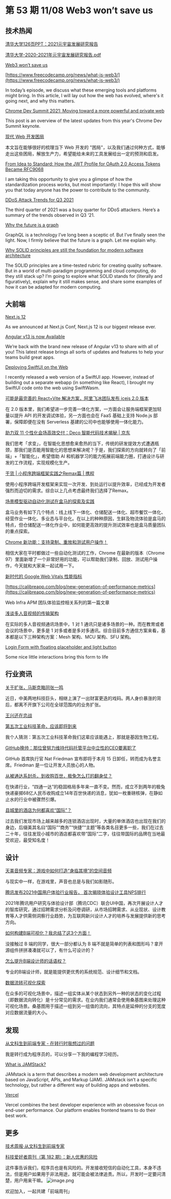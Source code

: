 # 第 53 期 11/08 Web3 won’t save us
## 技术热闻
[清华大学126页PPT：2021元宇宙发展研究报告](https://mp.weixin.qq.com/s/D7AX_shqkJGC7OUjkHF91g)


[清华大学-2020-2021年元宇宙发展研究报告.pdf](https://weapon.yuque.com/attachments/yuque/0/2021/pdf/85771/1636330768485-2af5cedf-1be8-4981-9853-54a0f97e288f.pdf?_lake_card=%7B%22src%22%3A%22https%3A%2F%2Fweapon.yuque.com%2Fattachments%2Fyuque%2F0%2F2021%2Fpdf%2F85771%2F1636330768485-2af5cedf-1be8-4981-9853-54a0f97e288f.pdf%22%2C%22name%22%3A%22%E6%B8%85%E5%8D%8E%E5%A4%A7%E5%AD%A6-2020-2021%E5%B9%B4%E5%85%83%E5%AE%87%E5%AE%99%E5%8F%91%E5%B1%95%E7%A0%94%E7%A9%B6%E6%8A%A5%E5%91%8A.pdf%22%2C%22size%22%3A16127642%2C%22type%22%3A%22application%2Fpdf%22%2C%22ext%22%3A%22pdf%22%2C%22status%22%3A%22done%22%2C%22taskId%22%3A%22ud8a9c919-4c6e-4b9d-88e7-55fed5aa10c%22%2C%22taskType%22%3A%22upload%22%2C%22id%22%3A%22udea9c4a2%22%2C%22card%22%3A%22file%22%7D)


[Web3 won’t save us](https://stackoverflow.blog/2021/11/05/podcast-390-web3-wont-save-us/)


[https://www.freecodecamp.org/news/what-is-web3/](https://www.freecodecamp.org/news/what-is-web3/)

In today’s episode, we discuss what these emerging tools and platforms might bring.
In this article, I will lay out how the web has evolved, where's it going next, and why this matters. 

[Chrome Dev Summit 2021: Moving toward a more powerful and private web](https://blog.chromium.org/2021/11/chrome-dev-summit-2021-moving-toward.html)

This post is an overview of the latest updates from this year's Chrome Dev Summit keynote.

[现代 Web 开发困局](https://mp.weixin.qq.com/s/PjpA4CBoC3Q0-gT5f5qlPg)

本文旨在能够很好的梳理当下 Web 开发的 "困局"，以及我们通过何种方式，能够走出这些困局，解放生产力，希望能给未来的工具发展给出一定的预测和启发。

[From Idea to Standard: How the JWT Profile for OAuth 2.0 Access Tokens Became RFC9068](https://auth0.com/blog/how-the-jwt-profile-for-oauth-20-access-tokens-became-rfc9068/)

I am taking this opportunity to give you a glimpse of how the standardization process works, but most importantly: I hope this will show you that today anyone has the power to contribute to the community.

[DDoS Attack Trends for Q3 2021](https://blog.cloudflare.com/ddos-attack-trends-for-2021-q3/)

The third quarter of 2021 was a busy quarter for DDoS attackers. Here’s a summary of the trends observed in Q3 ‘21.

[Why the future is a graph](https://tyk.io/blog/why-the-future-is-a-graph/)

GraphQL is a technology I’ve long been a sceptic of. But I’ve finally seen the light. Now, I firmly believe that the future is a graph. Let me explain why.

[Why SOLID principles are still the foundation for modern software architecture](https://stackoverflow.blog/2021/11/01/why-solid-principles-are-still-the-foundation-for-modern-software-architecture/)

The SOLID principles are a time-tested rubric for creating quality software. But in a world of multi-paradigm programming and cloud computing, do they still stack up? I’m going to explore what SOLID stands for (literally and figuratively), explain why it still makes sense, and share some examples of how it can be adapted for modern computing.

## 大前端
[Next.js 12](https://nextjs.org/blog/next-12)

As we announced at Next.js Conf, Next.js 12 is our biggest release ever.

[Angular v13 is now Available](https://blog.angular.io/angular-v13-is-now-available-cce66f7bc296)

We’re back with the brand new release of Angular v13 to share with all of you! This latest release brings all sorts of updates and features to help your teams build great apps.

[Deploying SwiftUI on the Web](https://www.carsonkatri.com/articles/deploying-swiftui-on-the-web/)

I recently released a web version of a SwiftUI app. However, instead of building out a separate webapp (in something like React), I brought my SwiftUI code onto the web using SwiftWasm.

[可能是最完善的 React+Vite 解决方案，阿里飞冰团队发布 icejs 2.0 版本](https://mp.weixin.qq.com/s/AQelBkgZ-rRykxcNXynJBQ)

在 2.0 版本里，我们希望进一步完善一体化方案，一方面会让服务端框架更加轻量以提升 API 的开发调试体验，另一方面也会在 FaaS 基础上支持 Node.js 部署，保障即便在没有 Serverless 基建的公司中也能够使用一体化能力。

[助力双 11 个性化会场高效交付：Deco 智能代码技术揭秘 | 京东](https://mp.weixin.qq.com/s/MvMbJElRVNOSiqRdKo9-Ww)

我们思考「求变」，在智能化思想愈来愈热的当下，传统的研发提效方式遭遇瓶颈，那我们是否能用智能化的思想来解决呢？于是，我们探索的方向就转向了「前端」+「智能化」，希望借助 AI 和机器学习的能力拓展前端能力圈，打通设计与研发的工作流程，实现规模化生产。

[干货 | 小程序跨端框架实践之Remax篇 | 携程](https://mp.weixin.qq.com/s/K4r31sDS2cUUoZ8gMy5KKw)

使用小程序跨端开发框架来实现一次开发、到处运行以提升效率，已经成为开发者强烈而迫切的需求。综合以上几点考虑最终我们选择了Remax。

[场景模型驱动自动化测试在盒马的探索及实践](https://mp.weixin.qq.com/s/EP9NFVRYvNDY_jNrOsVwwg)

盒马业务有如下几个特点：线上线下一体化、仓储配送一体化、超市餐饮一体化、经营作业一体化、多业态与平台化。在以上的种种原因，生鲜及物流体验是盒马的特点，但仓储配送一体化作业中，如何能更高效的提升测试效率也是盒马质量团队的重点探索。

[Chrome 新功能：支持录制、重放和测试用户操作！](https://mp.weixin.qq.com/s/MkaNfzYJMSFCiAABQuIjuA)

相信大家在平时都做过一些自动化测试的工作，Chrome 在最新的版本（Chrome 97）里面新增了一个非常好用的功能，可以帮助我们录制、回放、测试用户操作，今天就和大家来一起试用一下。

[新时代的 Google Web Vitals 性能指标](https://mp.weixin.qq.com/s/mwgeuZbYGKn_I-7k41ZquQ)


[https://calibreapp.com/blog/new-generation-of-performance-metrics](https://calibreapp.com/blog/new-generation-of-performance-metrics)

Web Infra APM 团队体验监控相关系列的第一篇文章

[浅谈多人音视频的传输架构](https://mp.weixin.qq.com/s/BmhdpYaiAdFZq7LKFiK7hg)

在实际的多人音视频通讯场景中，1 对 1 通讯只是诸多场景的一种。而在教育或者会议的场景中，更多是 1 对多或者是多对多通讯。综合目前多方通信方案来看，基本都是以下三种架构方案：Mesh 架构、MCU 架构、SFU 架构。

[Login Form with floating placeholder and light button](https://codepen.io/soufiane-khalfaoui-hassani/pen/LYpPWda)

Some nice little interactions bring this form to life

## 行业资讯
[关于扩张，马斯克略同张一鸣](https://mp.weixin.qq.com/s/71_FVtbqO5qjFDCXdK5hPw)

近日，中美两地科技巨头，相继上演了一出财富更迭的戏码。两人身价暴涨的背后，都离不开旗下公司在全球范围内的业务扩张。

[王兴还在恋战](https://mp.weixin.qq.com/s/IGI_HxCe1ycGw95StX97tA)


[第五次工业科技革命，应该即将到来](https://mp.weixin.qq.com/s/lBNFWTozt93oBh74gNMvbg)

我个人猜测：第五次工业科技革命我们这辈应该能遇上，那就是基因生物工程。

[GitHub换帅：那位曾努力维持代码托管平台中立性的CEO要离职了](https://mp.weixin.qq.com/s/sAoPP9auku9fp_OxDuf8Vw)

GitHub 首席执行官 Nat Friedman 宣布即将于本月 15 日卸任，转而成为名誉主席。Friedman 是一位让开发人员放心的人物。

[从被通达系封杀，到收购百世，极兔怎么打的翻身仗？](https://mp.weixin.qq.com/s/1XwNXIu0qpNYL7hLReh-Tw)

在快递行业，“四通一达”的稳固格局多年来一直不变。然而，成立不到两年的极兔快递豪掷68亿人民币收购成立14年百世快递的消息，犹如一枚重磅核弹，在静如止水的行业中被骤然引爆。

[县城里的酒店为何都喜欢“国际”？](https://mp.weixin.qq.com/s/oVVXHM8cEfmuVI3b9srEOA)

过去我们发现市场上越来越多的连锁酒店出现时，大量的单体酒店也出现在我们的身边，后缀美其名曰“国际”“商务”“快捷”“主题”等各类名目更多一些，我们在过去二十年，往往发现小城市的酒店都喜欢带”国际“二字，往往带国际的品牌在当地最受欢迎，最受知名度！

## 设计
[天美音频专家：游戏中如何打造“身临其境”的空间音频](https://mp.weixin.qq.com/s/xvW8ABXqVEcFC8pa1qhxTA)

与现实中一样，在游戏里，声音也总是与我们如影随形。


[腾讯发布2021中国用户体验行业报告， 首次揭晓体验设计工具NPS排行](https://cdc.tencent.com/2021/10/29/%e8%85%be%e8%ae%af%e5%8f%91%e5%b8%832021%e4%b8%ad%e5%9b%bd%e7%94%a8%e6%88%b7%e4%bd%93%e9%aa%8c%e8%a1%8c%e4%b8%9a%e6%8a%a5%e5%91%8a%ef%bc%8c-%e9%a6%96%e6%ac%a1%e6%8f%ad%e6%99%93%e4%bd%93%e9%aa%8c/)

2021年腾讯用户研究与体验设计部（腾讯CDC）联合UI中国，再次开展设计人才的智库研究，通过招聘需求分析及问卷调研，从市场招聘需求、从业现状、设计教育等人才供需侧洞察行业趋势，为互联网新兴设计人才的培养与发展提供新的思考方向。

[如何构建B端可视化？我总结了这3个方面！](https://www.uisdc.com/to-build-the-visual)

没接触过 B 端的同学，很大一部分都认为 B 端不就是简单的列表和图形吗？拿开源组件拼拼凑凑就可以了，有什么可设计的？

[怎么提升B端设计师的话语权？](https://mp.weixin.qq.com/s/aGHS_5P1glBoFWxWJ2UQoA)

专业的B端设计师，就是能提供更优秀的系统规范、设计细节和文档。

[数据流转可视化探索](https://mp.weixin.qq.com/s/luwYXw5uYsvKEhCJYizgUw)

在众多的可视化场景中，描述一组实体从某个状态到另外一种的状态的变化过程（即数据流向转化）是十分常见的需求。在业内我们通常会使用桑基图来处理这种可视化场景。桑基图用于描述一组到另一组值的流向，其特点是延伸的分支的宽度对应数据流量的大小。

## 发现
[从文科生到前端专家 - 在转行时我想过的问题](https://mp.weixin.qq.com/s/dof700xq2RqguvlijCh0YQ)

我是转行成为程序员的，可以分享一下我的编程学习经历。

[What is JAMStack?](https://umbraco.com/knowledge-base/jamstack/)

JAMstack is a term that describes a modern web development architecture based on JavaScript, APIs, and Markup (JAM). JAMstack isn’t a specific technology, but rather a different way of building apps and websites.

[Vercel](https://rauchg.com/2020/vercel)

Vercel combines the best developer experience with an obsessive focus on end-user performance.
Our platform enables frontend teams to do their best work.

## 更多
[技术周报·从文科生到前端专家](https://mp.weixin.qq.com/s/DpXrI_CtIF19YtDRXgSOHQ)


[科技爱好者周刊（第 182 期）：新人优惠的风险](http://www.ruanyifeng.com/blog/2021/11/weekly-issue-182.html)

这件事告诉我们，程序员也是有风险的。开发接收短信的自动化工具，本身不违法，但是用户如果用于非法用途，就可能会被法律追责。所以，开发时一定要问清楚，用户用来干嘛。
![image.png](https://cdn.nlark.com/yuque/0/2020/png/85771/1605930034828-7fc81343-651f-4a15-8465-eebe5a23cf61.png#height=31&id=C5Hpa&margin=%5Bobject%20Object%5D&name=image.png&originHeight=90&originWidth=2186&originalType=binary&ratio=1&size=14325&status=done&style=none&width=746)


欢迎加入，一起共建「前端周刊」
